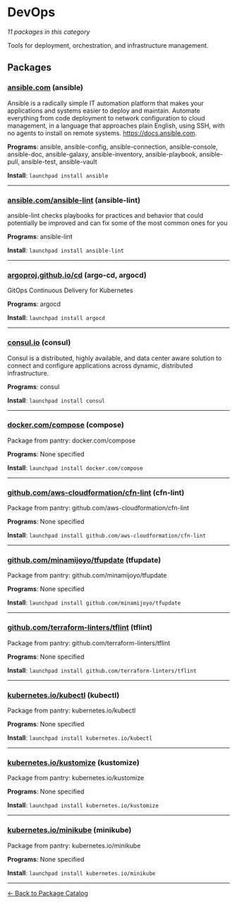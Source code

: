 # DevOps

*11 packages in this category*

Tools for deployment, orchestration, and infrastructure management.

## Packages

### [ansible.com](../packages/ansible.com/index.md) (ansible)

Ansible is a radically simple IT automation platform that makes your applications and systems easier to deploy and maintain. Automate everything from code deployment to network configuration to cloud management, in a language that approaches plain English, using SSH, with no agents to install on remote systems. https://docs.ansible.com.

**Programs**: ansible, ansible-config, ansible-connection, ansible-console, ansible-doc, ansible-galaxy, ansible-inventory, ansible-playbook, ansible-pull, ansible-test, ansible-vault

**Install**: `launchpad install ansible`

---

### [ansible.com/ansible-lint](../packages/ansible.com/ansible-lint/index.md) (ansible-lint)

ansible-lint checks playbooks for practices and behavior that could potentially be improved and can fix some of the most common ones for you

**Programs**: ansible-lint

**Install**: `launchpad install ansible-lint`

---

### [argoproj.github.io/cd](../packages/argoproj.github.io/cd/index.md) (argo-cd, argocd)

GitOps Continuous Delivery for Kubernetes

**Programs**: argocd

**Install**: `launchpad install argocd`

---

### [consul.io](../packages/consul.io/index.md) (consul)

Consul is a distributed, highly available, and data center aware solution to connect and configure applications across dynamic, distributed infrastructure.

**Programs**: consul

**Install**: `launchpad install consul`

---

### [docker.com/compose](../packages/docker.com/compose/index.md) (compose)

Package from pantry: docker.com/compose

**Programs**: None specified

**Install**: `launchpad install docker.com/compose`

---

### [github.com/aws-cloudformation/cfn-lint](../packages/github.com/aws-cloudformation/cfn-lint.md) (cfn-lint)

Package from pantry: github.com/aws-cloudformation/cfn-lint

**Programs**: None specified

**Install**: `launchpad install github.com/aws-cloudformation/cfn-lint`

---

### [github.com/minamijoyo/tfupdate](../packages/github.com/minamijoyo/tfupdate.md) (tfupdate)

Package from pantry: github.com/minamijoyo/tfupdate

**Programs**: None specified

**Install**: `launchpad install github.com/minamijoyo/tfupdate`

---

### [github.com/terraform-linters/tflint](../packages/github.com/terraform-linters/tflint.md) (tflint)

Package from pantry: github.com/terraform-linters/tflint

**Programs**: None specified

**Install**: `launchpad install github.com/terraform-linters/tflint`

---

### [kubernetes.io/kubectl](../packages/kubernetes.io/kubectl/index.md) (kubectl)

Package from pantry: kubernetes.io/kubectl

**Programs**: None specified

**Install**: `launchpad install kubernetes.io/kubectl`

---

### [kubernetes.io/kustomize](../packages/kubernetes.io/kustomize/index.md) (kustomize)

Package from pantry: kubernetes.io/kustomize

**Programs**: None specified

**Install**: `launchpad install kubernetes.io/kustomize`

---

### [kubernetes.io/minikube](../packages/kubernetes.io/minikube/index.md) (minikube)

Package from pantry: kubernetes.io/minikube

**Programs**: None specified

**Install**: `launchpad install kubernetes.io/minikube`

---

[← Back to Package Catalog](../package-catalog.md)
